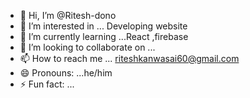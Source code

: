 - 👋 Hi, I’m @Ritesh-dono
- 👀 I’m interested in ... Developing website
- 🌱 I’m currently learning ...React ,firebase
- 💞️ I’m looking to collaborate on ...
- 📫 How to reach me ... riteshkanwasai60@gmail.com
- 😄 Pronouns: ...he/him
- ⚡ Fun fact: ...

<!---
Ritesh-dono/Ritesh-dono is a ✨ special ✨ repository because its `README.md` (this file) appears on your GitHub profile.
You can click the Preview link to take a look at your changes.
--->
